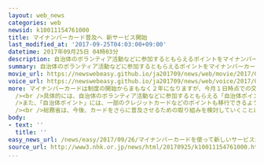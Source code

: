 ```yaml
---
layout: web_news
categories: web
newsid: k10011154761000
title: マイナンバーカード普及へ 新サービス開始
last_modified_at: '2017-09-25T04:03:00+09:00'
datetime: 2017年09月25日 04時03分
description: 自治体のボランティア活動などに参加するともらえるポイントをマイナンバーカードにためて、インターネットの特設サイトで買い物ができる新たなサービスが２５日から始まりました。
summary: 自治体のボランティア活動などに参加するともらえるポイントをマイナンバーカードにためて、インターネットの特設サイトで買い物ができる新たなサービスが２５日から始まりました。
movie_url: https://newswebeasy.github.io/ja201709/news/web/movie/2017/09/26/k10011154761000.mp4
voice_url: https://newswebeasy.github.io/ja201709/news/web/voice/2017/09/26/k10011154761000.mp3
more: マイナンバーカードは制度の開始からまもなく２年になりますが、今月１日時点での交付率は全国で９．６％にとどまっています。<br /><br />このため、総務省は、カードの利便性を高めて普及につなげようと、２５日から京都府をはじめおよそ３０の自治体や、クレジットカード会社などと協力して、新たなサービスを始めました。<br
  /><br />具体的には、自治体のボランティア活動などに参加するともらえる「自治体ポイント」と呼ばれるポイントをマイナンバーカードにためて、インターネットの特設サイトで自治体の特産品などを買えるようになりました。<br
  />また、「自治体ポイント」には、一部のクレジットカードなどのポイントも移行できるようにしています。<br /><br />マイナンバーカードをめぐっては、来月下旬以降、保育所の入所申請などができる個人用サイト「マイナポータル」の運用も本格的に始まることになっています。<br
  /><br />総務省は、今後、カードをさらに普及させるための取り組みを検討していくことにしています。
body:
- text: ''
  title: ''
easy_news_url: /news/easy/2017/09/26/マイナンバーカードを使って新しいサービスが始まる/
source_url: http://www3.nhk.or.jp/news/html/20170925/k10011154761000.html
...
```

